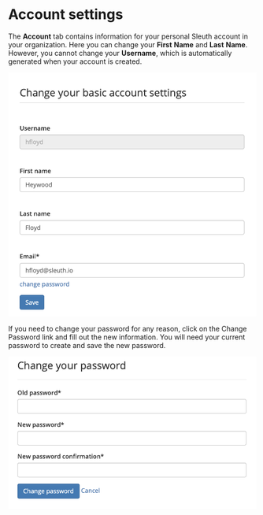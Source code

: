 # Account settings

The **Account** tab contains information for your personal Sleuth account in your organization. Here you can change your **First** **Name** and **Last** **Name**. However, you cannot change your **Username**, which is automatically generated when your account is created. 

![](../../.gitbook/assets/account-account-tab.png)

If you need to change your password for any reason, click on the Change Password link and fill out the new information. You will need your current password to create and save the new password. 

![Change your password screen](../../.gitbook/assets/change-password.png)

